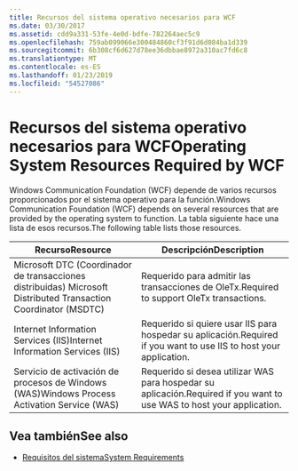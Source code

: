 ```yaml
---
title: Recursos del sistema operativo necesarios para WCF
ms.date: 03/30/2017
ms.assetid: cdd9a331-53fe-4e0d-bdfe-782264aec5c9
ms.openlocfilehash: 759ab099066e300484860cf3f91d6d084ba1d339
ms.sourcegitcommit: 6b308cf6d627d78ee36dbbae8972a310ac7fd6c8
ms.translationtype: MT
ms.contentlocale: es-ES
ms.lasthandoff: 01/23/2019
ms.locfileid: "54527086"
---
```

# <a name="operating-system-resources-required-by-wcf"></a><span data-ttu-id="88cae-102">Recursos del sistema operativo necesarios para WCF</span><span class="sxs-lookup"><span data-stu-id="88cae-102">Operating System Resources Required by WCF</span></span>
<span data-ttu-id="88cae-103">Windows Communication Foundation (WCF) depende de varios recursos proporcionados por el sistema operativo para la función.</span><span class="sxs-lookup"><span data-stu-id="88cae-103">Windows Communication Foundation (WCF) depends on several resources that are provided by the operating system to function.</span></span> <span data-ttu-id="88cae-104">La tabla siguiente hace una lista de esos recursos.</span><span class="sxs-lookup"><span data-stu-id="88cae-104">The following table lists those resources.</span></span>  
  
|<span data-ttu-id="88cae-105">Recurso</span><span class="sxs-lookup"><span data-stu-id="88cae-105">Resource</span></span>|<span data-ttu-id="88cae-106">Descripción</span><span class="sxs-lookup"><span data-stu-id="88cae-106">Description</span></span>|  
|--------------|-----------------|  
|<span data-ttu-id="88cae-107">Microsoft DTC (Coordinador de transacciones distribuidas) </span><span class="sxs-lookup"><span data-stu-id="88cae-107">Microsoft Distributed Transaction Coordinator (MSDTC)</span></span>|<span data-ttu-id="88cae-108">Requerido para admitir las transacciones de OleTx.</span><span class="sxs-lookup"><span data-stu-id="88cae-108">Required to support OleTx transactions.</span></span>|  
|<span data-ttu-id="88cae-109">Internet Information Services (IIS)</span><span class="sxs-lookup"><span data-stu-id="88cae-109">Internet Information Services (IIS)</span></span>|<span data-ttu-id="88cae-110">Requerido si quiere usar IIS para hospedar su aplicación.</span><span class="sxs-lookup"><span data-stu-id="88cae-110">Required if you want to use IIS to host your application.</span></span>|  
|<span data-ttu-id="88cae-111">Servicio de activación de procesos de Windows (WAS)</span><span class="sxs-lookup"><span data-stu-id="88cae-111">Windows Process Activation Service (WAS)</span></span>|<span data-ttu-id="88cae-112">Requerido si desea utilizar WAS para hospedar su aplicación.</span><span class="sxs-lookup"><span data-stu-id="88cae-112">Required if you want to use WAS to host your application.</span></span>|  
  
## <a name="see-also"></a><span data-ttu-id="88cae-113">Vea también</span><span class="sxs-lookup"><span data-stu-id="88cae-113">See also</span></span>
- [<span data-ttu-id="88cae-114">Requisitos del sistema</span><span class="sxs-lookup"><span data-stu-id="88cae-114">System Requirements</span></span>](../../../docs/framework/wcf/wcf-system-requirements.md)
